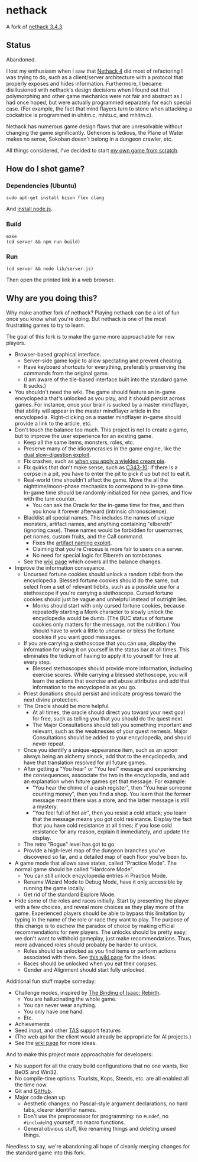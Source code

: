 # nethack

A fork of [nethack 3.4.3](http://www.nethack.org/v343/download-src.html).

## Status

Abandoned.

I lost my enthusiasm when I saw that [Nethack 4](http://nethack4.org/) did most of refactoring I was trying to do,
such as a client/server architecture with a protocol that properly exposes and hides information.
Furthermore, I became disillusioned with nethack's design decisions when I found out that
polymorphing and other game mechanics were not fair and abstract as I had once hoped,
but were actually programmed separately for each special case.
(For example, the fact that mind flayers turn to stone when attacking a cockatrice is programmed in uhitm.c, mhitu.c, and mhitm.c).

Nethack has numerous game design flaws that are unresolvable without changing the game significantly.
Gehenom is tedious, the Plane of Water makes no sense, Sokoban doesn't belong in a dungeon crawler, etc.

All things considered, I've decided to start [my own game from scratch](https://github.com/thejoshwolfe/legend-of-swarkland).

## How do I shot game?

### Dependencies (Ubuntu)

```
sudo apt-get install bison flex clang
```

And [install node.js](https://github.com/joyent/node/wiki/installing-node.js-via-package-manager).

### Build

```
make
(cd server && npm run build)
```

### Run

```
(cd server && node lib/server.js)
```

Then open the printed link in a web browser.

## Why are you doing this?

Why make another fork of nethack?
Playing nethack can be a lot of fun once you know what you're doing.
But nethack is one of the most frustrating games to try to learn.

The goal of this fork is to make the game more approachable for new players.

 * Browser-based graphical interface.
   * Server-side game logic to allow spectating and prevent cheating.
   * Have keyboard shortcuts for everything, preferably preserving the commands from the original game.
   * (I am aware of the tile-based interface built into the standard game. It sucks.)
 * You shouldn't need the wiki.
   The game should feature an in-game encyclopedia that's unlocked as you play, and it should persist across games.
   For instance, once your brain is sucked by a master mindflayer, that ability will appear in the master mindflayer article in the encyclopedia.
   Right-clicking on a master mindflayer in-game should provide a link to the article, etc.
 * Don't touch the balance too much.
   This project is not to create a game, but to improve the user experience for an existing game.
   * Keep all the same items, monsters, roles, etc.
   * Preserve many of the idiosyncrasies in the game engine,
     like the [dual slow-digestion exploit](http://nethackwiki.com/wiki/Foodless#Dual_slow_digestion).
   * Fix crashes, such as [when you apply a wielded cream pie](http://tasvideos.org/GameResources/DOS/Nethack.html#CreamPieGlitch).
   * Fix quirks that don't make sense, such as [C343-10](http://nethackwiki.com/wiki/Bugs_in_NetHack_3.4.3#C343-10):
     If there is a corpse in a pit, you have to enter the pit to pick it up but not to eat it.
   * Real-world time shouldn't affect the game.
     Move the all the nighttime/moon-phase mechanics to correspond to in-game time.
     In-game time should be randomly initialized for new games, and flow with the turn counter.
     * You can ask the Oracle for the in-game time for free, and then you know it forever afterward (intrinsic chronoscience).
   * Blacklist all special names.
     This includes the names of unique monsters, artifact names, and anything containing "elbereth" (ignoring case).
     These names would be forbidden for usernames, pet names, custom fruits, and the Call command.
     * Fixes the [artifact naming exploit](http://nethackwiki.com/wiki/Naming_artifacts).
     * Claiming that you're Creosus is more fair to users on a server.
     * No need for special logic for Elbereth on tombstones.
   * See the [wiki page](https://github.com/thejoshwolfe/nethack/wiki/Changes) which covers all the balance changes.
 * Improve the information conveyance.
   * Uncursed fortune cookies should unlock a random tidbit from the encyclopedia.
     Blessed fortune cookies should do the same, but select from a set of relevant tidbits,
     such as a possible use for a stethoscope if you're carrying a stethoscope.
     Cursed fortune cookies should just be vague and unhelpful instead of outright lies.
     * Monks should start with only cursed fortune cookies,
       because repeatedly starting a Monk character to slowly unlock the encyclopedia would be dumb.
       (The BUC status of fortune cookies only matters for the message, not the nutrition.)
       You should have to work a little to uncurse or bless the fortune cookies if you want good messages.
   * If you are carrying a stethoscope that you can use,
     display the information for using it on yourself in the status bar at all times.
     This eliminates the tedium of having to apply it to yourself for free at every step.
     * Blessed stethoscopes should provide more information, including exercise scores.
       While carrying a blessed stethoscope, you will learn the actions that exercise and abuse attributes
       and add that information to the encyclopedia as you go.
   * Priest donations should persist and indicate progress toward the next divine protection.
   * The Oracle should be more helpful.
     * At all times, the oracle should direct you toward your next goal for free,
       such as telling you that you should do the quest next.
     * The Major Consultations should tell you something important and relevant,
       such as the weaknesses of your quest nemesis.
       Major Consultations should be added to your encyclopedia, and should never repeat.
   * Once you identify a unique-appearance item, such as an apron always being an alchemy smock,
     add that to the encyclopedia, and have that translation resolved for all future games.
   * After getting a "You hear" or "You feel" message and experiencing the consequences,
     asscociate the two in the encyclopedia, and add an explanation when future games get that message.
     For example:
     * "You hear the chime of a cash register", then "You hear someone counting money", then you find a shop.
       You learn that the former message meant there was a store, and the latter message is still a mystery.
     * "You feel full of hot air", then you resist a cold attack;
       you learn that the message means you got cold resistance.
       Display the fact that you have cold resistance at all times;
       if you lose cold resistance for any reason, explain it immediately, and update the display.
   * The retro "Rogue" level has got to go.
   * Provide a high-level map of the dungeon branches you've discovered so far,
     and a detailed map of each floor you've been to.
 * A game mode that allows save states, called "Practice Mode".
   The normal game should be called "Hardcore Mode".
   * You can still unlock encyclopedia entries in Practice Mode.
   * Rename Wizard Mode to Debug Mode, have it only accessible by running the game locally.
   * Get rid of the standard Explore Mode.
 * Hide some of the roles and races initially.
   Start by presenting the player with a few choices, and reveal more choices as they play more of the game.
   Experienced players should be able to bypass this limitation by typing in the name of the role or race they want to play.
   The purpose of this change is to eschew the paradox of choice by making official recommendations for new players.
   The unlocks should be pretty easy; we don't want to withhold gameplay, just make recommendations.
   Thus, more advanced roles should probably be harder to unlock.
   * Roles should be unlocked as you find items or perform actions associated with them.
     See [this wiki page](https://github.com/thejoshwolfe/nethack/wiki/Additions) for the ideas.
   * Races should be unlocked when you eat their corpses.
   * Gender and Alignment should start fully unlocked.

Additional fun stuff maybe someday:

 * Challenge modes, inspired by [The Binding of Isaac: Rebirth](http://bindingofisaacrebirth.gamepedia.com/Challenges).
   * You are hallucinating the whole game.
   * You can never wear anything.
   * You only have one hand.
   * Etc.
 * Achievements
 * Seed input, and other [TAS](http://en.wikipedia.org/wiki/Tool-assisted_speedrun) support features
 * (The web api for the client would already be appropriate for AI projects.)
 * See the [wiki page](https://github.com/thejoshwolfe/nethack/wiki/Additions) for more ideas.

And to make this project more approachable for developers:

 * No support for all the crazy build configurations that no one wants, like BeOS and Win32.
 * No compile-time options. Tourists, Kops, Steeds, etc. are all enabled all the time now.
 * Git and [GitHub](https://github.com/thejoshwolfe/nethack).
 * Major code clean up.
   * Aesthetic changes: no Pascal-style argument declarations, no hard tabs, clearer identifier names.
   * Don't use the preprocessor for programming: no `#undef`, no `#include`ing yourself, no macro functions.
   * General obvious stuff, like renaming things and deleting unsed things.

Needless to say, we're abandoning all hope of cleanly merging changes for the standard game into this fork.
